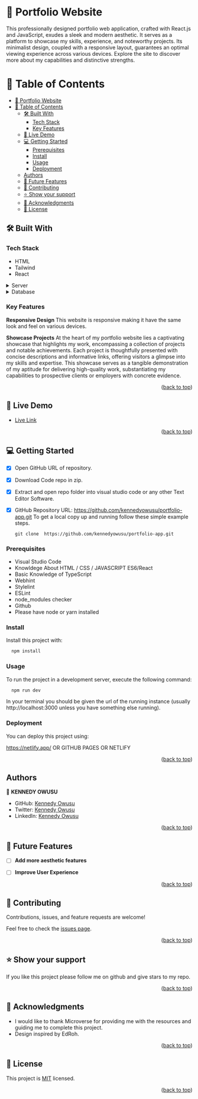<a name="readme-top"></a>
# 📖 Portfolio Website <a name="about-project"></a>

This professionally designed portfolio web application, crafted with React.js and JavaScript, exudes a sleek and modern aesthetic. It serves as a platform to showcase my skills, experience, and noteworthy projects. Its minimalist design, coupled with a responsive layout, guarantees an optimal viewing experience across various devices. Explore the site to discover more about my capabilities and distinctive strengths.


# 📗 Table of Contents

- [📖 Portfolio Website ](#-portfolio-website-)
- [📗 Table of Contents](#-table-of-contents)
  - [🛠 Built With ](#-built-with-)
    - [Tech Stack ](#tech-stack-)
    - [Key Features ](#key-features-)
  - [🚀 Live Demo ](#-live-demo-)
  - [💻 Getting Started ](#-getting-started-)
    - [Prerequisites](#prerequisites)
    - [Install](#install)
    - [Usage](#usage)
    - [Deployment](#deployment)
  - [Authors](#authors)
  - [🔭 Future Features ](#-future-features-)
  - [🤝 Contributing ](#-contributing-)
  - [⭐️ Show your support ](#️-show-your-support-)
  - [🙏 Acknowledgments ](#-acknowledgments-)
  - [📝 License ](#-license-)


## 🛠 Built With <a name="built-with"></a>

### Tech Stack <a name="tech-stack"></a>
- HTML
- Tailwind
- React

<details>
  <summary>Server</summary>
  <ul>
    <li><a href="https://netlify.app/">Netlify</a></li>
  </ul>
</details>

<details>
<summary>Database</summary>
  <ul>
    <li><a> API </a></li>
  </ul>
</details>

### Key Features <a name="key-features"></a>

**Responsive Design**
This website is responsive making it have the same look and feel on various devices.

**Showcase Projects**
At the heart of my portfolio website lies a captivating showcase that highlights my work, encompassing a collection of projects and notable achievements. Each project is thoughtfully presented with concise descriptions and informative links, offering visitors a glimpse into my skills and expertise. This showcase serves as a tangible demonstration of my aptitude for delivering high-quality work, substantiating my capabilities to prospective clients or employers with concrete evidence.


<p align="right">(<a href="#readme-top">back to top</a>)</p>


## 🚀 Live Demo <a name="live-demo"></a>

- [Live Link](kennedyowusu.vercel.app/)


<p align="right">(<a href="#readme-top">back to top</a>)</p>


## 💻 Getting Started <a name="getting-started"></a>

- [x] Open GitHub URL of repository.
- [x] Download Code repo in zip.
- [x] Extract and open repo folder into visual studio code or any other Text Editor Software.
- [x] GitHub Repository URL: https://github.com/kennedyowusu/portfolio-app.git
  To get a local copy up and running follow these simple example steps.

  `git clone  https://github.com/kennedyowusu/portfolio-app.git`


### Prerequisites
- Visual Studio Code
- Knowldege About HTML / CSS / JAVASCRIPT ES6/React
- Basic Knowledge of TypeScript
- Webhint
- Stylelint
- ESLint
- node_modules checker
- Github
- Please have node or yarn installed


### Install

Install this project with:

```sh
  npm install
```


### Usage

To run the project in a development server, execute the following command:

```sh
  npm run dev
```
In your terminal you should be given the url of the running instance (usually http://localhost:3000 unless you have something else running).

### Deployment

You can deploy this project using:

https://netlify.app/ OR GITHUB PAGES OR NETLIFY

<p align="right">(<a href="#readme-top">back to top</a>)</p>


## Authors
👤 **KENNEDY OWUSU**

- GitHub: [Kennedy Owusu](https://github.com/kennedyowusu)
- Twitter: [Kennedy Owusu](https://twitter.com/@_iamkobby)
- LinkedIn: [Kennedy Owusu](https://www.linkedin.com/in/kennedy-owusu/)



<p align="right">(<a href="#readme-top">back to top</a>)</p>


## 🔭 Future Features <a name="future-features"></a>


- [ ] **Add more aesthetic features**
- [ ] **Improve User Experience**


<p align="right">(<a href="#readme-top">back to top</a>)</p>

## 🤝 Contributing <a name="contributing"></a>

Contributions, issues, and feature requests are welcome!

Feel free to check the [issues page](https://github.com/kennedyowusu/portfolio-app/issues).

<p align="right">(<a href="#readme-top">back to top</a>)</p>


## ⭐️ Show your support <a name="support"></a>

If you like this project please follow me on github and give stars to my repo.

<p align="right">(<a href="#readme-top">back to top</a>)</p>


## 🙏 Acknowledgments <a name="acknowledgements"></a>


- I would like to thank Microverse for providing me with the resources and guiding me to complete this project.
- Design inspired by EdRoh.

<p align="right">(<a href="#readme-top">back to top</a>)</p>


## 📝 License <a name="license"></a>

This project is [MIT](https://github.com/kennedyowusu/portfolio-app/blob/main/LICENSE) licensed.


<p align="right">(<a href="#readme-top">back to top</a>)</p>
